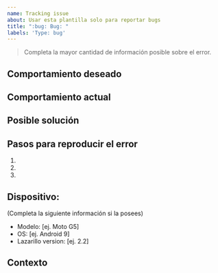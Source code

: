 ```yaml
---
name: Tracking issue
about: Usar esta plantilla solo para reportar bugs
title: ":bug: Bug: "
labels: 'Type: bug'
---
```


> Completa la mayor cantidad de información posible sobre el error.

## Comportamiento deseado

## Comportamiento actual


## Posible solución


## Pasos para reproducir el error
1.
2.
3.

## Dispositivo:
(Completa la siguiente información si la posees)
 - Modelo: [ej. Moto G5]
 - OS: [ej. Android 9]
 - Lazarillo version: [ej. 2.2]

## Contexto


